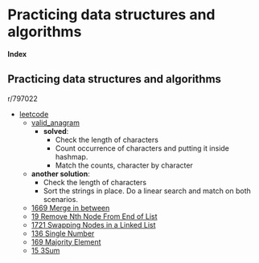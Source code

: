 # Practicing data structures and algorithms

**Index**
## Practicing data structures and algorithms
r/797022

- [leetcode](src/leetcode)
  - [valid_anagram](src/leetcode/valid_anagram.rs)
    - **solved**: 
      - Check the length of characters
      - Count occurrence of characters and putting it inside hashmap.
      - Match the counts, character by character
  - **another solution**:
    - Check the length of characters
    - Sort the strings in place. Do a linear search and match on both scenarios.
  - [1669 Merge in between](go/linked_list/leetcode_1669_merge_in_between.go) 
  - [19 Remove Nth Node From End of List](go/linked_list/19_remove_nth_element_from_the_last.go) 
  - [1721 Swapping Nodes in a Linked List](go/linked_list/1721_swaping_nodes.go) 
  - [136 Single Number](rust/src/leetcode/single_number.rs)
  - [169 Majority Element](rust/src/leetcode/majority_element.rs)
  - [15 3Sum](rust/src/leetcode/three_sum.rs)

